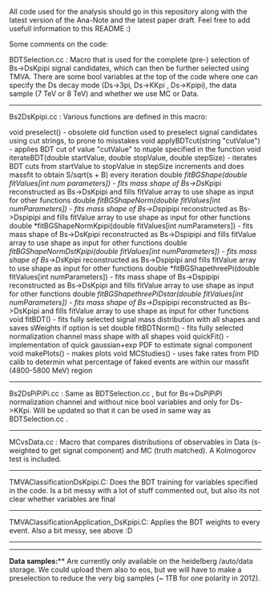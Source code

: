 All code used for the analysis should go in this repository along with the latest version of the Ana-Note and the latest paper draft.
Feel free to add usefull information to this README :)

Some comments on the code:

BDTSelection.cc :
Macro that is used for the complete (pre-) selection of Bs->DsKpipi signal candidates, which can then be further selected using TMVA. There are some bool variables at the top of the code where one can specify the Ds decay mode (Ds->3pi, Ds->KKpi , Ds->Kpipi), the data sample (7 TeV or 8 TeV) and whether we use MC or Data.

----------------------------------------------------

Bs2DsKpipi.cc :
Various functions are defined in this macro:

void preselect() 							- obsolete old function used to preselect signal candidates using cut strings, to prone to misstakes 
void applyBDTcut(string "cutValue")					- applies BDT cut of value "cutValue" to ntuple specified in the function 
void iterateBDT(double startValue, double stopValue, double stepSize)   - iterates BDT cuts from startValue to stopValue in stepSize increments and does massfit to obtain S/sqrt(s + B) every iteration
double *fitBGShape(double fitValues[int num parameters])		- fits mass shape of Bs->Ds*Kpipi reconstructed as Bs->DsKpipi and fills fitValue array to use shape as input for other functions
double *fitBGShapeNorm(double fitValues[int numParameters])		- fits mass shape of Bs->Ds*pipipi reconstructed as Bs->Dspipipi and fills fitValue array to use shape as input for other functions 
double *fitBGShapeNormKpipi(double fitValues[int numParameters])	- fits mass shape of Bs->DsKpipi reconstructed as Bs->Dspipipi and fills fitValue array to use shape as input for other functions
double *fitBGShapeNormDstKpipi(double fitValues[int numParameters])     - fits mass shape of Bs->Ds*Kpipi reconstructed as Bs->Dspipipi and fills fitValue array to use shape as input for other functions
double *fitBGShapethreePi(double fitValues[int numParameters])		- fits mass shape of Bs->Dspipipi reconstructed as Bs->DsKpipi and fills fitValue array to use shape as input for other functions
double *fitBGShapethreePiDstar(double fitValues[int numParameters])     - fits mass shape of Bs->Ds*pipipi reconstructed as Bs->DsKpipi and fills fitValue array to use shape as input for other functions
void fitBDT()								- fits fully selected signal mass distribution with all shapes and saves sWeights if option is set
double fitBDTNorm()							- fits fully selected normalization channel mass shape with all shapes
void quickFit()								- implementation of quick gaussian+exp PDF to estimate signal component 
void makePlots()							- makes plots
void MCStudies() 							- uses fake rates from PID calib to determin what percentage of faked events are within our massfit (4800-5800 MeV) region

----------------------------------------------------

Bs2DsPiPiPi.cc :
Same as BDTSelection.cc , but for Bs->DsPiPiPi normalization channel and without nice bool variables and only for Ds->KKpi. Will be updated so that it can be used in same way as BDTSelection.cc .

----------------------------------------------------

MCvsData.cc :
Macro that compares distributions of observables in Data (s-weighted to get signal component) and MC (truth matched). A Kolmogorov test is included.

---------------------------------------------------

TMVAClassificationDsKpipi.C:
Does the BDT training for variables specified in the code. Is a bit messy with a lot of stuff commented out, but also its not clear whether variables are final

--------------------------------------------------

TMVAClassificationApplication_DsKpipi.C:
Applies the BDT weights to every event. Also a bit messy, see above :D

---------------------------------------------------
---------------------------------------------------

****Data samples:******
Are currently only available on the heidelberg /auto/data storage. We could upload them also to eos, but we will have to make a preselection to reduce the very big samples (~ 1TB for one polarity in 2012).
 
